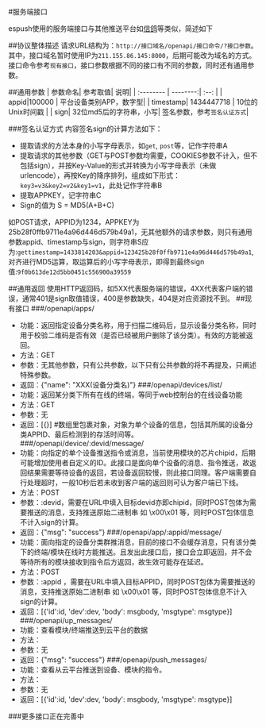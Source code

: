 #服务端接口


espush使用的服务端接口与其他推送平台如[信鸽](http://xg.qq.com/)等类似，简述如下

##协议整体描述
请求URL结构为：`http://接口域名/openapi/接口命令/?接口参数`。其中，接口域名暂时使用IP为`211.155.86.145:8000`，后期可能改为域名的方式。接口命令参考`现有接口`，接口参数根据不同的接口有不同的参数，同时还有通用参数。

##通用参数
| 参数命名|    参考取值| 说明|
| :-------- | --------:| :--: |
| appid|100000    |  平台设备类别APP，数字型|
| timestamp| 1434447718  |  10位的Unix时间戳 |
| sign|    32位md5后的字符串，小写| 签名参数，参考`签名认证方式`|

###签名认证方式
内容签名sign的计算方法如下：

- 提取请求的方法本身的小写字母表示，如`get`, `post`等，记作字符串A
- 提取请求的其他参数（GET与POST参数均需要，COOKIES参数不计入，但不包括sign），并按Key-Value的形式并转换为小写字母表示（未做urlencode），再按Key的降序排列，组成如下形式：`key3=v3&key2=v2&key1=v1`，此处记作字符串B
- 提取APPKEY，记字符串C
- Sign的值为 S = MD5(A+B+C)

如POST请求，APPID为1234，APPKEY为25b28f0ffb9711e4a96d446d579b49a1，无其他额外的请求参数，则只有通用参数appid、timestamp与sign，则字符串S应为:`gettimestamp=1433814203&appid=123425b28f0ffb9711e4a96d446d579b49a1`,对齐进行MD5运算，取运算后的小写字母表示，即得到最终sign值:`9f0b613de12d5bb0451c556900a39559`

##通用返回
使用HTTP返回码，如5XX代表服务端的错误，4XX代表客户端的错误，通常401是sign取值错误，400是参数缺失，404是对应资源找不到。
##现有接口
###/openapi/apps/
- 功能：返回指定设备分类名称，用于扫描二维码后，显示设备分类名称，同时用于校验二维码是否有效（是否已经被用户删除了该分类）。有效的方能被返回。
- 方法：GET
- 参数：无其他参数，只有公共参数，以下只有公共参数的将不再提及，只阐述特殊参数。
- 返回：{"name": "XXX(设备分类名)"}
###/openapi/devices/list/
- 功能：返回某分类下所有在线的终端，等同于web控制台的在线设备功能
- 方法：GET
- 参数：无
- 返回：[{}]  #数组里包裹对象，对象为单个设备的信息，包括其所属的设备分类APPID、最后检测到的存活时间等。
###/openapi/device/:devid/message/
- 功能：向指定的单个设备推送指令或消息，当前使用模块的芯片chipid，后期可能增加使用者自定义的ID。此接口是面向单个设备的消息、指令推送，故返回结果需要等待设备的返回，若设备返回较慢，则此接口同理。客户端需要自行处理超时，一般10秒后若未收到客户端的返回则可认为客户端已下线。
- 方法：POST
- 参数：:devid，需要在URL中填入目标devid亦即chipid，同时POST包体为需要推送的消息，支持推送原始二进制串 如 \x00\x01 等，同时POST包体信息不计入sign的计算。
- 返回：{"msg": "success"}
###/openapi/app/:appid/message/
- 功能：面向指定的设备分类群推消息，目前的接口不会缓存消息，只有该分类下的终端/模块在线时方能推送。且发出此接口后，接口会立即返回，并不会等待所有的模块接收到指令后方返回，故生效可能存在延迟。
- 方法：POST
- 参数：:appid ，需要在URL中填入目标APPID，同时POST包体为需要推送的消息，支持推送原始二进制串 如 \x00\x01 等，同时POST包体信息不计入sign的计算。
- 返回：[{'id':id, 'dev':dev, 'body': msgbody, 'msgtype': msgtype}]
###/openapi/up_messages/
- 功能：查看模块/终端推送到云平台的数据
- 方法：
- 参数：无
- 返回：{"msg": "success"}
###/openapi/push_messages/
- 功能：查看从云平台推送到设备、模块的指令。
- 方法：
- 参数：无
- 返回：[{'id':id, 'dev':dev, 'body': msgbody, 'msgtype': msgtype}]

###更多接口正在完善中


